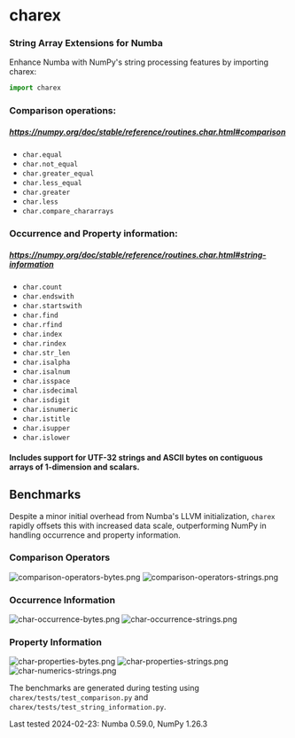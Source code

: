 # charex

### String Array Extensions for Numba

Enhance Numba with NumPy's string processing features by importing charex:

```python
import charex
```

### Comparison operations:
##### https://numpy.org/doc/stable/reference/routines.char.html#comparison

- `char.equal`
- `char.not_equal`
- `char.greater_equal`
- `char.less_equal`
- `char.greater`
- `char.less`
- `char.compare_chararrays`

### Occurrence and Property information:
##### https://numpy.org/doc/stable/reference/routines.char.html#string-information

- `char.count`
- `char.endswith`
- `char.startswith`
- `char.find`
- `char.rfind`
- `char.index`
- `char.rindex`
- `char.str_len`
- `char.isalpha`
- `char.isalnum`
- `char.isspace`
- `char.isdecimal`
- `char.isdigit`
- `char.isnumeric`
- `char.istitle`
- `char.isupper`
- `char.islower`

#### Includes support for UTF-32 strings and ASCII bytes on contiguous arrays of 1-dimension and scalars.

## Benchmarks

Despite a minor initial overhead from Numba's LLVM initialization, `charex` rapidly offsets this with increased data scale, outperforming NumPy in handling occurrence and property information.

### Comparison Operators
![comparison-operators-bytes.png](charex%2Fbenchmarks%2Fnumba-v-0.59%2Fcomparison-operators-bytes.png)
![comparison-operators-strings.png](charex%2Fbenchmarks%2Fnumba-v-0.59%2Fcomparison-operators-strings.png)

### Occurrence Information
![char-occurrence-bytes.png](charex%2Fbenchmarks%2Fnumba-v-0.59%2Fchar-occurence-bytes.png)
![char-occurrence-strings.png](charex%2Fbenchmarks%2Fnumba-v-0.59%2Fchar-occurrence-strings.png)

### Property Information
![char-properties-bytes.png](charex%2Fbenchmarks%2Fnumba-v-0.59%2Fchar-properties-bytes.png)
![char-properties-strings.png](charex%2Fbenchmarks%2Fnumba-v-0.59%2Fchar-properties-strings.png)
![char-numerics-strings.png](charex%2Fbenchmarks%2Fnumba-v-0.59%2Fchar-numerics-strings.png)

The benchmarks are generated during testing using `charex/tests/test_comparison.py` and `charex/tests/test_string_information.py`. 

Last tested 2024-02-23: Numba 0.59.0, NumPy 1.26.3